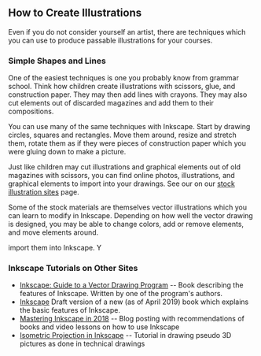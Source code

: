 ## How to Create Illustrations

Even if you do not consider yourself an artist, there are techniques which you
can use to produce passable illustrations for your courses.

### Simple Shapes and Lines

One of the easiest techniques is one you probably know from
grammar school. Think how children create illustrations with
scissors, glue, and construction paper. They may then add lines with crayons.
They may also cut elements out of discarded magazines and add them to their
compositions.

You can use many of the same techniques with Inkscape. Start by drawing 
circles, squares and rectangles. Move them around, resize and stretch them,
rotate them as if they were pieces of construction paper which you were
gluing down to make a picture.

Just like children may cut illustrations and graphical elements out of
old magazines with scissors, you can find online photos, illustrations,
and graphical elements to import into your drawings. See our
on our [stock illustration sites](../stock-material/) page.

Some of the stock materials are themselves vector illustrations which you
can learn to modify in Inkscape. Depending on how well the vector drawing
is designed, you may be able to change colors, add or remove elements, and
move elements around.


import them into Inkscape. Y

### Inkscape Tutorials on Other Sites

* [Inkscape: Guide to a Vector Drawing Program](http://tavmjong.free.fr/INKSCAPE/MANUAL/html/) --
    Book describing the features of Inkscape. Written by one of the
    program's authors.
* [Inkscape](https://en.flossmanuals.net/inkscape/_full/)
    Draft version of a new (as of April 2019) book which explains the
    basic features of Inkscape.
* [Mastering Inkscape in 2018](http://libregraphicsworld.org/blog/entry/mastering-inkscape-in-2018) --
    Blog posting with recommendations of books and video lessons on how
    to use Inkscape
* [Isometric Projection in Inkscape](http://ahninniah.blogspot.com/2013/04/isometric-projection-in-inkscape.html) --
    Tutorial in drawing pseudo 3D pictures as done in technical drawings

